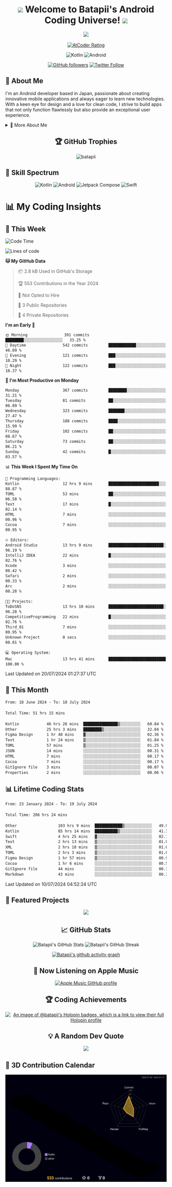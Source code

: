 <h1 align="center">
  <img src="https://media.giphy.com/media/hvRJCLFzcasrR4ia7z/giphy.gif" width="28">
  Welcome to Batapii's Android Coding Universe!
  <img src="https://media.giphy.com/media/hvRJCLFzcasrR4ia7z/giphy.gif" width="28">
</h1>

<p align="center">
  <img src="https://readme-typing-svg.herokuapp.com/?lines=Android+Developer+in+Japan;Always%20learning%20new%20things&font=Fira%20Code&center=true&width=440&height=45&color=f75c7e&vCenter=true&size=22">
</p>

<div align="center">
  
[![AtCoder Rating](https://img.shields.io/endpoint?url=https%3A%2F%2Fatcoder-badges.now.sh%2Fapi%2Fatcoder%2Fjson%2Fbatapii3939)](https://atcoder.jp/users/batapii3939)

![Kotlin](https://img.shields.io/badge/Kotlin-★☆☆☆☆☆☆☆☆☆-brightgreen)
![Android](https://img.shields.io/badge/Android-★☆☆☆☆☆☆☆☆☆-brightgreen)

  
[![GitHub followers](https://img.shields.io/github/followers/batapii?style=social)](https://github.com/batapii)
[![Twitter Follow](https://img.shields.io/twitter/follow/batapii?style=social)](https://twitter.com/batapii3939)

</div>

## 🚀 About Me
I'm an Android developer based in Japan, passionate about creating innovative mobile applications and always eager to learn new technologies. With a keen eye for design and a love for clean code, I strive to build apps that not only function flawlessly but also provide an exceptional user experience.

<details>
<summary>🌟 More About Me</summary>

- 🔭 I'm currently working on revolutionizing mobile productivity apps
- 🌱 I'm currently learning Kotlin Multiplatform and Jetpack Compose
- 👯 I'm looking to collaborate on open-source Android projects
- 💬 Ask me about Android development, Kotlin, and mobile UX design
- ⚡ Fun fact: I can solve a Rubik's cube in under 2 minutes!

</details>

<h2 align="center">🏆 GitHub Trophies</h2>
<p align="center">
  <img src="https://github-profile-trophy.vercel.app/?username=batapii&theme=nord&column=7&no-frame=true&no-bg=true&rank=SECRET,SSS,SS,S,AAA,AA,A,B,C,?" alt="batapii" />
</p>

## 🌈 Skill Spectrum

<div align="center">

![Kotlin](https://img.shields.io/badge/Kotlin-0095D5?style=for-the-badge&logo=kotlin&logoColor=white)
![Android](https://img.shields.io/badge/Android-3DDC84?style=for-the-badge&logo=android&logoColor=white)
![Jetpack Compose](https://img.shields.io/badge/Jetpack%20Compose-4285F4?style=for-the-badge&logo=jetpackcompose&logoColor=white)
![Swift](https://img.shields.io/badge/Swift-FA7343?style=for-the-badge&logo=swift&logoColor=white)

</div>


# 📊 My Coding Insights

## 📅 This Week
<!--START_SECTION:waka-week-->
![Code Time](http://img.shields.io/badge/Code%20Time-206%20hrs%2024%20mins-blue)

![Lines of code](https://img.shields.io/badge/From%20Hello%20World%20I%27ve%20Written-89.0%20thousand%20lines%20of%20code-blue)

**🐱 My GitHub Data** 

> 📦 2.8 kB Used in GitHub's Storage 
 > 
> 🏆 553 Contributions in the Year 2024
 > 
> 🚫 Not Opted to Hire
 > 
> 📜 3 Public Repositories 
 > 
> 🔑 4 Private Repositories 
 > 
**I'm an Early 🐤** 

```text
🌞 Morning                391 commits         ████████░░░░░░░░░░░░░░░░░   33.25 % 
🌆 Daytime                542 commits         ████████████░░░░░░░░░░░░░   46.09 % 
🌃 Evening                121 commits         ███░░░░░░░░░░░░░░░░░░░░░░   10.29 % 
🌙 Night                  122 commits         ███░░░░░░░░░░░░░░░░░░░░░░   10.37 % 
```
📅 **I'm Most Productive on Monday** 

```text
Monday                   367 commits         ████████░░░░░░░░░░░░░░░░░   31.21 % 
Tuesday                  81 commits          ██░░░░░░░░░░░░░░░░░░░░░░░   06.89 % 
Wednesday                323 commits         ███████░░░░░░░░░░░░░░░░░░   27.47 % 
Thursday                 188 commits         ████░░░░░░░░░░░░░░░░░░░░░   15.99 % 
Friday                   102 commits         ██░░░░░░░░░░░░░░░░░░░░░░░   08.67 % 
Saturday                 73 commits          ██░░░░░░░░░░░░░░░░░░░░░░░   06.21 % 
Sunday                   42 commits          █░░░░░░░░░░░░░░░░░░░░░░░░   03.57 % 
```


📊 **This Week I Spent My Time On** 

```text
💬 Programming Languages: 
Kotlin                   12 hrs 9 mins       ██████████████████████░░░   88.87 % 
TOML                     53 mins             ██░░░░░░░░░░░░░░░░░░░░░░░   06.50 % 
Text                     17 mins             █░░░░░░░░░░░░░░░░░░░░░░░░   02.14 % 
HTML                     7 mins              ░░░░░░░░░░░░░░░░░░░░░░░░░   00.96 % 
Cocoa                    7 mins              ░░░░░░░░░░░░░░░░░░░░░░░░░   00.95 % 

🔥 Editors: 
Android Studio           13 hrs 9 mins       ████████████████████████░   96.19 % 
IntelliJ IDEA            22 mins             █░░░░░░░░░░░░░░░░░░░░░░░░   02.76 % 
Xcode                    3 mins              ░░░░░░░░░░░░░░░░░░░░░░░░░   00.42 % 
Safari                   2 mins              ░░░░░░░░░░░░░░░░░░░░░░░░░   00.33 % 
Arc                      2 mins              ░░░░░░░░░░░░░░░░░░░░░░░░░   00.28 % 

🐱‍💻 Projects: 
ToDoSNS                  13 hrs 10 mins      ████████████████████████░   96.28 % 
CompetitiveProgramming   22 mins             █░░░░░░░░░░░░░░░░░░░░░░░░   02.76 % 
Third_01                 7 mins              ░░░░░░░░░░░░░░░░░░░░░░░░░   00.95 % 
Unknown Project          0 secs              ░░░░░░░░░░░░░░░░░░░░░░░░░   00.01 % 

💻 Operating System: 
Mac                      13 hrs 41 mins      █████████████████████████   100.00 % 
```


 Last Updated on 20/07/2024 01:27:37 UTC
<!--END_SECTION:waka-week-->

## 📅 This Month
<!--START_SECTION:wakamonth-->

```txt
From: 18 June 2024 - To: 18 July 2024

Total Time: 51 hrs 15 mins

Kotlin            46 hrs 26 mins  ███████████████▒░░░░░░░░░   60.84 %
Other             25 hrs 3 mins   ████████▒░░░░░░░░░░░░░░░░   32.84 %
Figma Design      1 hr 48 mins    ▓░░░░░░░░░░░░░░░░░░░░░░░░   02.36 %
Text              1 hr 24 mins    ▒░░░░░░░░░░░░░░░░░░░░░░░░   01.84 %
TOML              57 mins         ▒░░░░░░░░░░░░░░░░░░░░░░░░   01.25 %
JSON              14 mins         ░░░░░░░░░░░░░░░░░░░░░░░░░   00.31 %
HTML              7 mins          ░░░░░░░░░░░░░░░░░░░░░░░░░   00.17 %
Cocoa             7 mins          ░░░░░░░░░░░░░░░░░░░░░░░░░   00.17 %
GitIgnore file    3 mins          ░░░░░░░░░░░░░░░░░░░░░░░░░   00.07 %
Properties        2 mins          ░░░░░░░░░░░░░░░░░░░░░░░░░   00.06 %
```

<!--END_SECTION:wakamonth-->

## 📊 Lifetime Coding Stats

<!--START_SECTION:wakaalltime-->

```txt
From: 23 January 2024 - To: 19 July 2024

Total Time: 206 hrs 24 mins

Other                  103 hrs 9 mins  ████████████▒░░░░░░░░░░░░   49.98 %
Kotlin                 85 hrs 14 mins  ██████████▒░░░░░░░░░░░░░░   41.30 %
Swift                  4 hrs 25 mins   ▓░░░░░░░░░░░░░░░░░░░░░░░░   02.14 %
Text                   2 hrs 13 mins   ▒░░░░░░░░░░░░░░░░░░░░░░░░   01.08 %
XML                    2 hrs 10 mins   ▒░░░░░░░░░░░░░░░░░░░░░░░░   01.06 %
TOML                   2 hrs 3 mins    ▒░░░░░░░░░░░░░░░░░░░░░░░░   01.00 %
Figma Design           1 hr 57 mins    ▒░░░░░░░░░░░░░░░░░░░░░░░░   00.95 %
Cocoa                  1 hr 6 mins     ░░░░░░░░░░░░░░░░░░░░░░░░░   00.53 %
GitIgnore file         44 mins         ░░░░░░░░░░░░░░░░░░░░░░░░░   00.36 %
Markdown               43 mins         ░░░░░░░░░░░░░░░░░░░░░░░░░   00.35 %
```

<!--END_SECTION:wakaalltime-->

Last Updated on 10/07/2024 04:52:24 UTC

## 🌟 Featured Projects

<div align="center">
  <a href="https://github.com/batapii/ToDoSNS">
    <img src="https://github-readme-stats.vercel.app/api/pin/?username=batapii&repo=ToDoSNS&theme=radical" />
  </a>

## 📈 GitHub Stats

<div align="center">
  <img src="https://github-readme-stats.vercel.app/api?username=batapii&show_icons=true&theme=radical" alt="Batapii's GitHub Stats" />
  <img src="https://github-readme-streak-stats.herokuapp.com/?user=batapii&theme=radical" alt="Batapii's GitHub Streak" />
  
[![Batapii's github activity graph](https://github-readme-activity-graph.vercel.app/graph?username=batapii&theme=react-dark)](https://github.com/ashutosh00710/github-readme-activity-graph)
</div>

## 🎵 Now Listening on Apple Music

<div align="center">
  
[![Apple Music GitHub profile](https://music-profile.rayriffy.com/theme/dark.svg?uid=001005.6598667d2ffd4a10a4f429edd0ba24c4.1156)](https://github.com/rayriffy/apple-music-github-profile)

</div>


## 🏆 Coding Achievements

<div align="center">

[![An image of @batapii's Holopin badges, which is a link to view their full Holopin profile](https://holopin.me/batapii)](https://holopin.io/@batapii)

</div>

## 💡 A Random Dev Quote

<div align="center">

![](https://quotes-github-readme.vercel.app/api?type=horizontal&theme=radical)

</div>

</div>

## 🚀 3D Contribution Calendar

<div align="center">
  
![](./profile-3d-contrib/profile-night-rainbow.svg)

</div>
